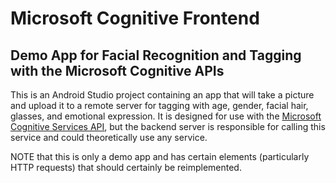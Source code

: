 # Microsoft Cognitive Frontend
## Demo App for Facial Recognition and Tagging with the Microsoft Cognitive APIs

This is an Android Studio project containing an app that will take a 
picture and upload it to a remote server for tagging with age, gender, 
facial hair, glasses, and emotional expression.
It is designed for use with the 
[Microsoft Cognitive Services API](https://www.microsoft.com/cognitive-services), 
but the backend server is responsible for calling this service and 
could theoretically use any service.

NOTE that this is only a demo app and has certain elements
(particularly HTTP requests) that should certainly be reimplemented.
